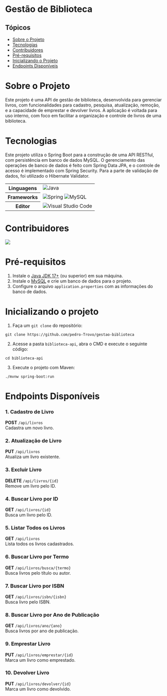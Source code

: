 <h1>Gestão de Biblioteca</h1>

## Tópicos

- [Sobre o Projeto](#sobre-o-projeto)
- [Tecnologias](#tecnologias)
- [Contribuidores](#contribuidores)
- [Pré-requisitos](#pré-requisitos)
- [Inicializando o Projeto](#inicializando-o-projeto)
- [Endpoints Disponíveis](#endpoints-disponíveis)

# Sobre o Projeto
Este projeto é uma API de gestão de biblioteca, desenvolvida para gerenciar livros, com funcionalidades para cadastro, pesquisa, atualização, remoção, e a capacidade de emprestar e devolver livros. A aplicação é voltada para uso interno, com foco em facilitar a organização e controle de livros de uma biblioteca.

# Tecnologias
Este projeto utiliza o Spring Boot para a construção de uma API RESTful, com persistência em banco de dados MySQL. O gerenciamento das operações de banco de dados é feito com Spring Data JPA, e o controle de acesso é implementado com Spring Security. Para a parte de validação de dados, foi utilizado o Hibernate Validator.
<table align="center">
    <tr>
        <th>
            Linguagens
        </th>
        <td>
            <img alt="Java" src="https://img.shields.io/badge/java-%23ED8B00.svg?style=for-the-badge&logo=java&logoColor=white"/>
        </td>
    </tr>
    <tr>
        <th>
            Frameworks
        </th>
        <td>
            <img alt="Spring" src="https://img.shields.io/badge/spring-%236DB33F.svg?style=for-the-badge&logo=spring&logoColor=white"/>
            <img alt="MySQL" src="https://img.shields.io/badge/mysql-4479A1.svg?style=for-the-badge&logo=mysql&logoColor=white">
        </td>
    </tr>
    <tr>
        <th>
            Editor
        </th>
        <td>
            <img alt="Visual Studio Code" src="https://img.shields.io/badge/Visual%20Studio%20Code-0078d7.svg?style=for-the-badge&logo=visual-studio-code&logoColor=white"/>
        </td>
    </tr>
</table>


# Contribuidores
<a href="https://github.com/pedro-Trovo/gestao-biblioteca/graphs/contributors"> <img src="https://contrib.rocks/image?repo=pedro-Trovo/gestao-biblioteca" /> </a>

# Pré-requisitos
1. Instale o [Java JDK 17+](https://www.oracle.com/java/technologies/javase/jdk17-archive-downloads.html) (ou superior) em sua máquina.
2. Instale o [MySQL](https://dev.mysql.com/downloads/mysql/) e crie um banco de dados para o projeto.
3. Configure o arquivo `application.properties` com as informações do banco de dados.

# Inicializando o projeto
1. Faça um `git clone` do repositório:
```console
git clone https://github.com/pedro-Trovo/gestao-biblioteca
```
2. Acesse a pasta `biblioteca-api`, abra o CMD e execute o seguinte código:
```console
cd biblioteca-api
```
3. Execute o projeto com Maven:
```console
./mvnw spring-boot:run
```
# Endpoints Disponíveis

### 1. Cadastro de Livro
**POST** `/api/livros`  
Cadastra um novo livro.

### 2. Atualização de Livro
**PUT** `/api/livros`  
Atualiza um livro existente.

### 3. Excluir Livro
**DELETE** `/api/livros/{id}`  
Remove um livro pelo ID.

### 4. Buscar Livro por ID
**GET** `/api/livros/{id}`  
Busca um livro pelo ID.

### 5. Listar Todos os Livros
**GET** `/api/livros`  
Lista todos os livros cadastrados.

### 6. Buscar Livro por Termo
**GET** `/api/livros/busca/{termo}`  
Busca livros pelo título ou autor.

### 7. Buscar Livro por ISBN
**GET** `/api/livros/isbn/{isbn}`  
Busca livro pelo ISBN.

### 8. Buscar Livro por Ano de Publicação
**GET** `/api/livros/ano/{ano}`  
Busca livros por ano de publicação.

### 9. Emprestar Livro
**PUT** `/api/livros/emprestar/{id}`  
Marca um livro como emprestado.

### 10. Devolver Livro
**PUT** `/api/livros/devolver/{id}`  
Marca um livro como devolvido.

